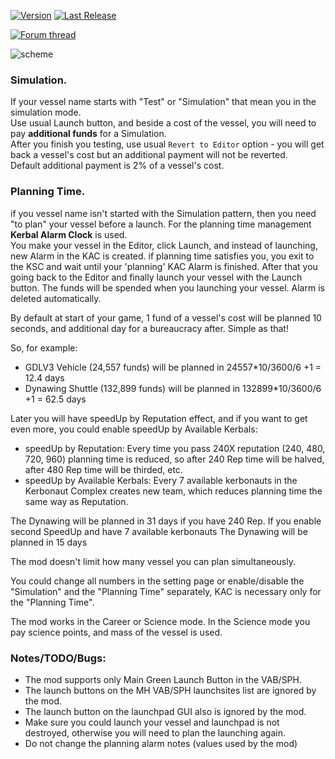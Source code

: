 [![Version](https://img.shields.io/github/release/yalov/KVASS.svg?label=Version&colorB=4CC61E)](https://github.com/yalov/KVASS/releases) 
[![Last Release](https://img.shields.io/github/release-date/yalov/KVASS.svg?label=Last%20Release&colorB=99C611)](https://github.com/yalov/KVASS/releases) 
<!--[![CKAN-Indexed](https://img.shields.io/badge/CKAN-Indexed-yellowgreen.svg)](https://github.com/KSP-CKAN/CKAN)-->
[![Forum thread](https://img.shields.io/badge/Link-Forum%20thread-blue.svg)](https://forum.kerbalspaceprogram.com/index.php?/topic/183393-*) 
<!--[![Spacedock](https://img.shields.io/badge/Link-Spacedock-blue.svg)](https://spacedock.info/mod/1989)-->


![scheme](https://github.com/yalov/KVASS/blob/master/Screenshots/scheme.jpg?raw=true)


### Simulation.

If your vessel name starts with "Test" or "Simulation" that mean you in the simulation mode.  
Use usual Launch button, and beside a cost of the vessel, you will need to pay **additional funds** for a Simulation.  
After you finish you testing, use usual `Revert to Editor` option - you will get back a vessel's cost but an additional payment will not be reverted.  
Default additional payment is 2% of a vessel's cost.

### Planning Time.

if you vessel name isn't started with the Simulation pattern, then you need "to plan" your vessel before a launch.
For the planning time management **Kerbal Alarm Clock** is used.  
You make your vessel in the Editor, click Launch, and instead of launching, new Alarm in the KAC is created. 
if planning time satisfies you, you exit to the KSC and wait until your 'planning' KAC Alarm is finished. After that you going back to the Editor and finally launch your vessel with the Launch button. The funds will be spended when you launching your vessel.  Alarm is deleted automatically.

By default at start of your game, 1 fund of a vessel's cost will be planned 10 seconds, and additional day for a bureaucracy after. Simple as that!

So, for example: 
 * GDLV3 Vehicle (24,557 funds) will be planned in 24557*10/3600/6 +1 = 12.4 days
 * Dynawing Shuttle (132,899 funds) will be planned in 132899*10/3600/6 +1 = 62.5 days

Later you will have speedUp by Reputation effect, and if you want to get even more, you could enable speedUp by Available Kerbals:

 * speedUp by Reputation: Every time you pass 240X reputation (240, 480, 720, 960) planning time is reduced, 
so after 240 Rep time will be halved, after 480 Rep time will be thirded, etc.
 * speedUp by Available Kerbals: Every 7 available kerbonauts in the Kerbonaut Complex creates new team, which reduces planning time the same way as Reputation.

The Dynawing will be planned in 31 days if you have 240 Rep.
If you enable second SpeedUp and have 7 available kerbonauts The Dynawing will be planned in 15 days

The mod doesn't limit how many vessel you can plan simultaneously. 

You could change all numbers in the setting page or enable/disable the "Simulation" and the "Planning Time" separately, KAC is necessary only for the "Planning Time".

The mod works in the Career or Science mode. In the Science mode you pay science points, and mass of the vessel is used.


### Notes/TODO/Bugs:

 * The mod supports only Main Green Launch Button in the VAB/SPH.
 * The launch buttons on the MH VAB/SPH launchsites list are ignored by the mod.
 * The launch button on the launchpad GUI also is ignored by the mod.
 * Make sure you could launch your vessel and launchpad is not destroyed, otherwise you will need to plan the launching again.
 * Do not change the planning alarm notes (values used by the mod)